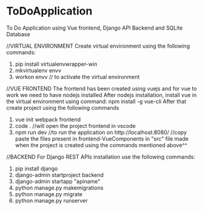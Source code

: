 # ToDoApplication
To Do Application using Vue frontend, Django API Backend and SQLite Database 

//VIRTUAL ENVIRONMENT
Create virtual environment using the following commands:
1. pip install virtualenvwrapper-win
2. mkvirtualenv envv
3. workon envv // to activate the virtual environment

//VUE FRONTEND
The frontend has been created using vuejs and for vue to work we need to have nodejs installed
After nodejs installation, install vue in the virtual environment using command: 
npm install -g vue-cli
After that create project using the following commands 
1. vue init webpack frontend
2. code . //will open the project frontend in vscode
3. npm run dev //to run the application on http://localhost:8080/
//copy paste the files present in frontend-VueComponents in "src" file made when the project is created using the commands mentioned above^^

//BACKEND
For Django REST APIs installation use the following commands:
1. pip install django
2. django-admin startproject backend
3. django-admin startapp "apiname"
4. python manage.py makemigrations
5. python manage.py migrate
6. python manage.py runserver


